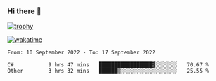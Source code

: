 ### Hi there 👋

[![trophy](https://github-profile-trophy.vercel.app/?username=cxnky&theme=dracula)](https://github.com/ryo-ma/github-profile-trophy)

[![wakatime](https://wakatime.com/badge/user/1c39c599-5497-41b9-a5be-2c4676e7fd23.svg)](https://wakatime.com/@1c39c599-5497-41b9-a5be-2c4676e7fd23)
<!--START_SECTION:waka-->

```text
From: 10 September 2022 - To: 17 September 2022

C#           9 hrs 47 mins   █████████████████▓░░░░░░░   70.67 %
Other        3 hrs 32 mins   ██████▒░░░░░░░░░░░░░░░░░░   25.55 %
```

<!--END_SECTION:waka-->
